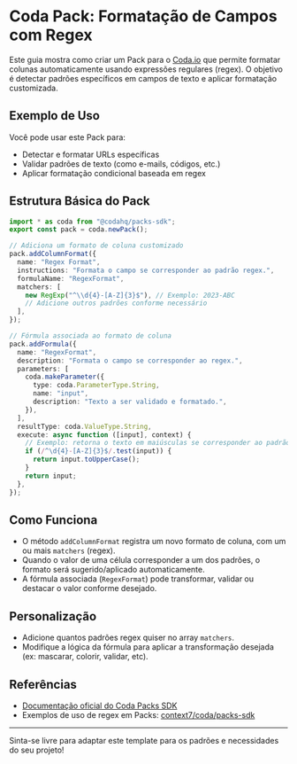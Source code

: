 # Coda Pack: Formatação de Campos com Regex

Este guia mostra como criar um Pack para o [Coda.io](https://coda.io) que permite formatar colunas automaticamente usando expressões regulares (regex). O objetivo é detectar padrões específicos em campos de texto e aplicar formatação customizada.

## Exemplo de Uso

Você pode usar este Pack para:
- Detectar e formatar URLs específicas
- Validar padrões de texto (como e-mails, códigos, etc.)
- Aplicar formatação condicional baseada em regex

## Estrutura Básica do Pack

```typescript
import * as coda from "@codahq/packs-sdk";
export const pack = coda.newPack();

// Adiciona um formato de coluna customizado
pack.addColumnFormat({
  name: "Regex Format",
  instructions: "Formata o campo se corresponder ao padrão regex.",
  formulaName: "RegexFormat",
  matchers: [
    new RegExp("^\\d{4}-[A-Z]{3}$"), // Exemplo: 2023-ABC
    // Adicione outros padrões conforme necessário
  ],
});

// Fórmula associada ao formato de coluna
pack.addFormula({
  name: "RegexFormat",
  description: "Formata o campo se corresponder ao regex.",
  parameters: [
    coda.makeParameter({
      type: coda.ParameterType.String,
      name: "input",
      description: "Texto a ser validado e formatado.",
    }),
  ],
  resultType: coda.ValueType.String,
  execute: async function ([input], context) {
    // Exemplo: retorna o texto em maiúsculas se corresponder ao padrão
    if (/^\d{4}-[A-Z]{3}$/.test(input)) {
      return input.toUpperCase();
    }
    return input;
  },
});
```

## Como Funciona
- O método `addColumnFormat` registra um novo formato de coluna, com um ou mais `matchers` (regex).
- Quando o valor de uma célula corresponder a um dos padrões, o formato será sugerido/aplicado automaticamente.
- A fórmula associada (`RegexFormat`) pode transformar, validar ou destacar o valor conforme desejado.

## Personalização
- Adicione quantos padrões regex quiser no array `matchers`.
- Modifique a lógica da fórmula para aplicar a transformação desejada (ex: mascarar, colorir, validar, etc).

## Referências
- [Documentação oficial do Coda Packs SDK](https://coda.io/packs/build/latest/)
- Exemplos de uso de regex em Packs: [context7/coda/packs-sdk](https://github.com/coda/packs-sdk)

---

Sinta-se livre para adaptar este template para os padrões e necessidades do seu projeto! 